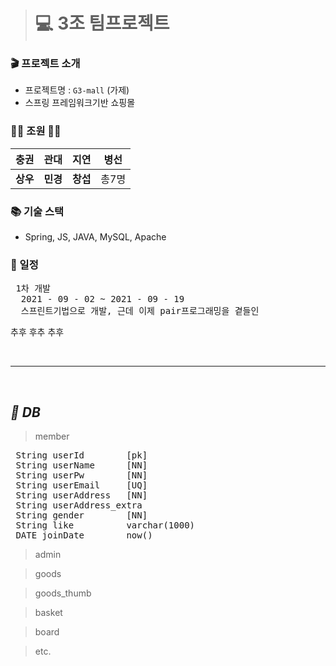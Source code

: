 > # 💻 3조 팀프로젝트 <br>

### 🎬 프로젝트 소개<br>
 - 프로젝트명 : `G3-mall` (가제)
 - 스프링 프레임워크기반 쇼핑몰

### 👩‍💻 조원 👨‍💻 <br>

| **충권** |  **관대** | **지연** |  **병선** |
| :---: | :---: | :---: | :---: |
| **상우** |  **민경** | **창섭** | 총7명 |

### 📚 기술 스택 <br>
 - Spring, JS, JAVA, MySQL, Apache

### 📆 일정 <br>

 <pre>
 1차 개발
  2021 - 09 - 02 ~ 2021 - 09 - 19
  스프린트기법으로 개발, 근데 이제 pair프로그래밍을 곁들인</pre>
 추후 후추 추후 

<br>

---

<br>

## **_💾 DB_**

> member
<pre>
 String userId        [pk]
 String userName      [NN]
 String userPw        [NN]
 String userEmail     [UQ]
 String userAddress   [NN]
 String userAddress_extra 
 String gender        [NN]
 String like          varchar(1000)
 DATE joinDate        now()
</pre>
> admin

 
 
> goods

> goods_thumb

> basket

> board

> etc.
